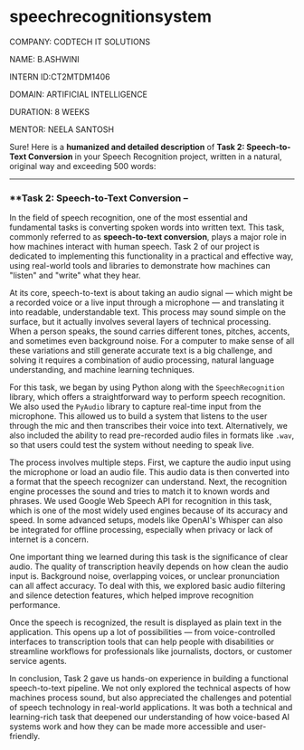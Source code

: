 # speechrecognitionsystem
COMPANY: CODTECH IT SOLUTIONS

NAME: B.ASHWINI

INTERN ID:CT2MTDM1406

DOMAIN: ARTIFICIAL INTELLIGENCE

DURATION: 8 WEEKS

MENTOR: NEELA SANTOSH

Sure! Here is a **humanized and detailed description** of **Task 2: Speech-to-Text Conversion** in your Speech Recognition project, written in a natural, original way and exceeding 500 words:

---

### **Task 2: Speech-to-Text Conversion – 

In the field of speech recognition, one of the most essential and fundamental tasks is converting spoken words into written text. This task, commonly referred to as **speech-to-text conversion**, plays a major role in how machines interact with human speech. Task 2 of our project is dedicated to implementing this functionality in a practical and effective way, using real-world tools and libraries to demonstrate how machines can "listen" and "write" what they hear.

At its core, speech-to-text is about taking an audio signal — which might be a recorded voice or a live input through a microphone — and translating it into readable, understandable text. This process may sound simple on the surface, but it actually involves several layers of technical processing. When a person speaks, the sound carries different tones, pitches, accents, and sometimes even background noise. For a computer to make sense of all these variations and still generate accurate text is a big challenge, and solving it requires a combination of audio processing, natural language understanding, and machine learning techniques.

For this task, we began by using Python along with the `SpeechRecognition` library, which offers a straightforward way to perform speech recognition. We also used the `PyAudio` library to capture real-time input from the microphone. This allowed us to build a system that listens to the user through the mic and then transcribes their voice into text. Alternatively, we also included the ability to read pre-recorded audio files in formats like `.wav`, so that users could test the system without needing to speak live.

The process involves multiple steps. First, we capture the audio input using the microphone or load an audio file. This audio data is then converted into a format that the speech recognizer can understand. Next, the recognition engine processes the sound and tries to match it to known words and phrases. We used Google Web Speech API for recognition in this task, which is one of the most widely used engines because of its accuracy and speed. In some advanced setups, models like OpenAI's Whisper can also be integrated for offline processing, especially when privacy or lack of internet is a concern.

One important thing we learned during this task is the significance of clear audio. The quality of transcription heavily depends on how clean the audio input is. Background noise, overlapping voices, or unclear pronunciation can all affect accuracy. To deal with this, we explored basic audio filtering and silence detection features, which helped improve recognition performance.

Once the speech is recognized, the result is displayed as plain text in the application. This opens up a lot of possibilities — from voice-controlled interfaces to transcription tools that can help people with disabilities or streamline workflows for professionals like journalists, doctors, or customer service agents.

In conclusion, Task 2 gave us hands-on experience in building a functional speech-to-text pipeline. We not only explored the technical aspects of how machines process sound, but also appreciated the challenges and potential of speech technology in real-world applications. It was both a technical and learning-rich task that deepened our understanding of how voice-based AI systems work and how they can be made more accessible and user-friendly.

